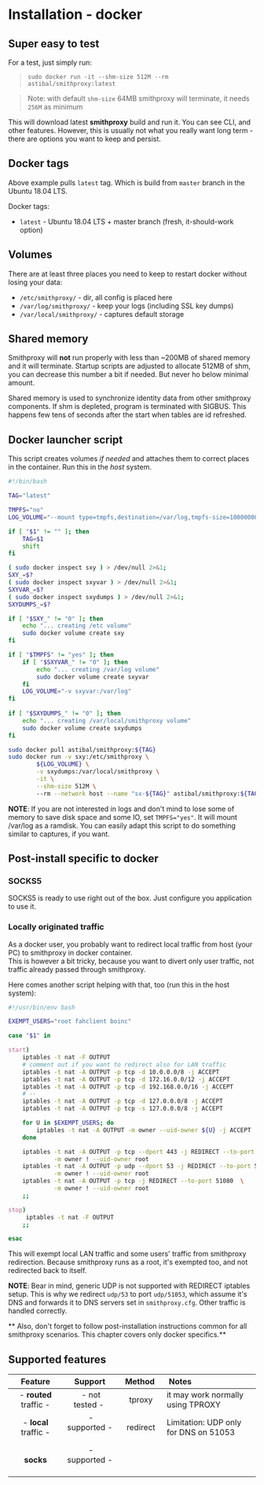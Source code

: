 # Installation - docker

## Super easy to test 

For a test, just simply run: 
> `sudo docker run -it --shm-size 512M --rm astibal/smithproxy:latest`  

>  Note: with default `shm-size` 64MB smithproxy will terminate, it needs `256M` as minimum 

This will download latest **smithproxy** build and run it. You can see CLI, and other features.
However, this is usually not what you really want long term - there are options you want to keep and persist.

## Docker tags

Above example pulls `latest` tag. Which is build from `master` branch in the Ubuntu 18.04 LTS.

Docker tags:

* `latest` - Ubuntu 18.04 LTS + master branch (fresh, it-should-work option)


## Volumes

There are at least three places you need to keep to restart docker without losing your data:

- `/etc/smithproxy/` - dir, all config is placed here
- `/var/log/smithproxy/` - keep your logs (including SSL key dumps)
- `/var/local/smithproxy/` - captures default storage

## Shared memory

Smithproxy will **not** run properly with less than ~200MB of shared memory and it will terminate. 
Startup scripts are adjusted to allocate 512MB of shm, you can decrease this number a bit if needed. 
But never ho below minimal amount.  

Shared memory is used to synchronize identity data from other smithproxy components. If shm is depleted,
program is terminated with SIGBUS. This happens few tens of seconds after the start when tables are id refreshed.  

## Docker launcher script
This script creates volumes *if needed* and attaches them to
correct places in the container. Run this in the *host* system.

```bash
#!/bin/bash

TAG="latest"

TMPFS="no"
LOG_VOLUME="--mount type=tmpfs,destination=/var/log,tmpfs-size=1000000000"

if [ "$1" != "" ]; then
    TAG=$1
    shift
fi

( sudo docker inspect sxy ) > /dev/null 2>&1; 
SXY_=$?
( sudo docker inspect sxyvar ) > /dev/null 2>&1; 
SXYVAR_=$?
( sudo docker inspect sxydumps ) > /dev/null 2>&1; 
SXYDUMPS_=$?

if [ "$SXY_" != "0" ]; then
    echo "... creating /etc volume"
    sudo docker volume create sxy
fi

if [ "$TMPFS" != "yes" ]; then
    if [ "$SXYVAR_" != "0" ]; then
        echo "... creating /var/log volume"
        sudo docker volume create sxyvar
    fi
    LOG_VOLUME="-v sxyvar:/var/log"
fi
    
if [ "$SXYDUMPS_" != "0" ]; then
    echo "... creating /var/local/smithproxy volume"
    sudo docker volume create sxydumps
fi

sudo docker pull astibal/smithproxy:${TAG}
sudo docker run -v sxy:/etc/smithproxy \
        ${LOG_VOLUME} \
        -v sxydumps:/var/local/smithproxy \
        -it \
        --shm-size 512M \ 
        --rm --network host --name "sx-${TAG}" astibal/smithproxy:${TAG} "$@"

```

**NOTE**: If you are not interested in logs and don't mind to lose some of memory to save disk space and some IO, set `TMPFS="yes"`. 
It will mount /var/log as a ramdisk. You can easily adapt this script to do something similar to captures, if you want.


## Post-install specific to docker

### SOCKS5
SOCKS5 is ready to use right out of the box. Just configure you application to use it.

### Locally originated traffic
As a docker user, you probably want to redirect local traffic from host (your PC) to smithproxy in docker container.  
This is however a bit tricky, because you want to divert only user traffic, not traffic already passed through smithproxy.

Here comes another script helping with that, too (run this in the host system):

```bash
#!/usr/bin/env bash

EXEMPT_USERS="root fahclient boinc"

case "$1" in

start)
    iptables -t nat -F OUTPUT
    # comment out if you want to redirect also for LAN traffic
    iptables -t nat -A OUTPUT -p tcp -d 10.0.0.0/8 -j ACCEPT
    iptables -t nat -A OUTPUT -p tcp -d 172.16.0.0/12 -j ACCEPT
    iptables -t nat -A OUTPUT -p tcp -d 192.168.0.0/16 -j ACCEPT
    # --
    iptables -t nat -A OUTPUT -p tcp -d 127.0.0.0/8 -j ACCEPT
    iptables -t nat -A OUTPUT -p tcp -s 127.0.0.0/8 -j ACCEPT

    for U in $EXEMPT_USERS; do
        iptables -t nat -A OUTPUT -m owner --uid-owner ${U} -j ACCEPT
    done

    iptables -t nat -A OUTPUT -p tcp --dport 443 -j REDIRECT --to-port 51443  \
             -m owner ! --uid-owner root
    iptables -t nat -A OUTPUT -p udp --dport 53 -j REDIRECT --to-port 51053   \
             -m owner ! --uid-owner root
    iptables -t nat -A OUTPUT -p tcp -j REDIRECT --to-port 51080  \
             -m owner ! --uid-owner root
    ;;

stop)
     iptables -t nat -F OUTPUT
    ;;

esac
```
This will exempt local LAN traffic and some users' traffic from smithproxy redirection. Because smithproxy runs as a root,
it's exempted too, and not redirected back to itself.

**NOTE**: Bear in mind, generic UDP is not supported with REDIRECT iptables setup.
This is why we redirect `udp/53` to port `udp/51053`, which assume it's DNS and forwards it to DNS servers set in `smithproxy.cfg`.
Other traffic is handled correctly.  

** Also, don't forget to follow post-installation instructions common for all smithproxy scenarios. This chapter covers only docker specifics.**


## Supported features

|&nbsp;Feature&nbsp;|&nbsp;Support&nbsp;|&nbsp;&nbsp;Method&nbsp;&nbsp;|&nbsp;Notes&nbsp;|
|:---:|:---:|:---:|:---|
|- **routed** traffic -| &nbsp;- not tested -&nbsp; |&nbsp;tproxy  | it may work normally using TPROXY     |
|- **local** traffic - | &nbsp;- supported -&nbsp;  |&nbsp;redirect| Limitation: UDP only for DNS on 51053 |
|**socks**             | &nbsp;- supported -&nbsp;  |        |                                       |


&nbsp;
